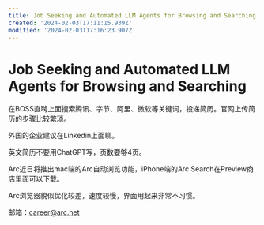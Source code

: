 ```yaml
---
title: Job Seeking and Automated LLM Agents for Browsing and Searching
created: '2024-02-03T17:11:15.939Z'
modified: '2024-02-03T17:16:23.907Z'
---
```


# Job Seeking and Automated LLM Agents for Browsing and Searching

在BOSS直聘上面搜索腾讯、字节、阿里、微软等关键词，投递简历。官网上传简历的步骤比较繁琐。

外国的企业建议在Linkedin上面聊。

英文简历不要用ChatGPT写，页数要够4页。

Arc近日将推出mac端的Arc自动浏览功能，iPhone端的Arc Search在Preview商店里面可以下载。

Arc浏览器貌似优化较差，速度较慢，界面用起来非常不习惯。

邮箱：career@arc.net

